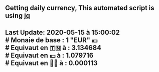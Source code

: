 ## Getting daily currency, This automated script is using [jq](https://stedolan.github.io/jq/)
## Last Update:  2020-05-15 à 15:00:02 </br># Monaie de base : 1 "EUR" 💶 </br> # Equivaut en 🇹🇳 à :  3.134684 </br> # Equivaut en 💵 à : 1.079716</br> # Equivaut en 🐱‍💻 à :  0.000113
